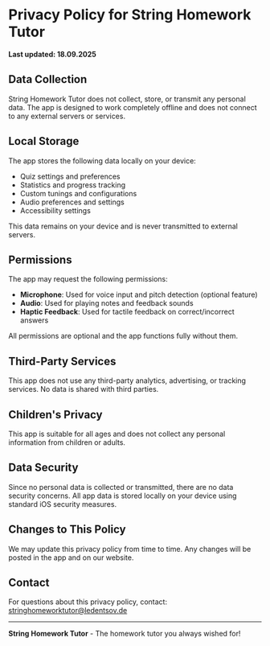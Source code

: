 # Privacy Policy for String Homework Tutor

**Last updated: 18.09.2025**

## Data Collection

String Homework Tutor does not collect, store, or transmit any personal data. The app is designed to work completely offline and does not connect to any external servers or services.

## Local Storage

The app stores the following data locally on your device:

- Quiz settings and preferences
- Statistics and progress tracking
- Custom tunings and configurations
- Audio preferences and settings
- Accessibility settings

This data remains on your device and is never transmitted to external servers.

## Permissions

The app may request the following permissions:

- **Microphone**: Used for voice input and pitch detection (optional feature)
- **Audio**: Used for playing notes and feedback sounds
- **Haptic Feedback**: Used for tactile feedback on correct/incorrect answers

All permissions are optional and the app functions fully without them.

## Third-Party Services

This app does not use any third-party analytics, advertising, or tracking services. No data is shared with third parties.

## Children's Privacy

This app is suitable for all ages and does not collect any personal information from children or adults.

## Data Security

Since no personal data is collected or transmitted, there are no data security concerns. All app data is stored locally on your device using standard iOS security measures.

## Changes to This Policy

We may update this privacy policy from time to time. Any changes will be posted in the app and on our website.

## Contact

For questions about this privacy policy, contact: stringhomeworktutor@ledentsov.de

---

**String Homework Tutor** - The homework tutor you always wished for!
